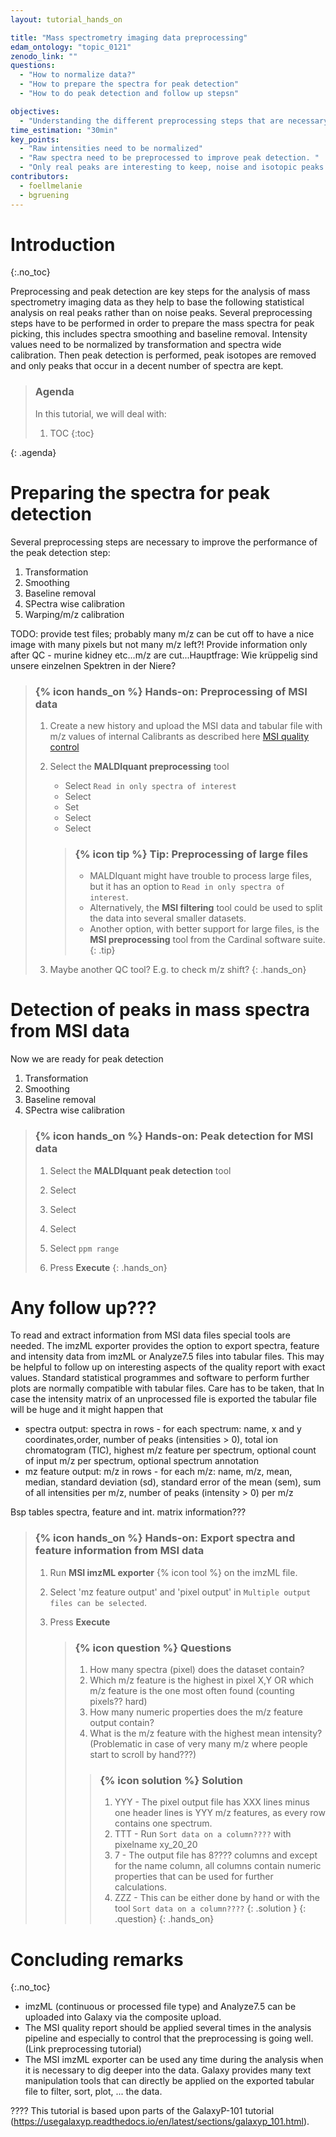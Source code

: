```yaml
---
layout: tutorial_hands_on

title: "Mass spectrometry imaging data preprocessing"
edam_ontology: "topic_0121"
zenodo_link: ""
questions:
  - "How to normalize data?"
  - "How to prepare the spectra for peak detection"
  - "How to do peak detection and follow up stepsn"

objectives:
  - "Understanding the different preprocessing steps that are necessary to prepare the MSI raw data for statistical follow up."
time_estimation: "30min"
key_points:
  - "Raw intensities need to be normalized"
  - "Raw spectra need to be preprocessed to improve peak detection. "
  - "Only real peaks are interesting to keep, noise and isotopic peaks should be removed. "
contributors:
  - foellmelanie
  - bgruening
---
```


# Introduction
{:.no_toc}

Preprocessing and peak detection are key steps for the analysis of mass spectrometry imaging data as they help to base the following statistical analysis on real peaks rather than on noise peaks. Several preprocessing steps have to be performed in order to prepare the mass spectra for peak picking, this includes spectra smoothing and baseline removal. Intensity values need to be normalized by transformation and spectra wide calibration. Then peak detection is performed, peak isotopes are removed and only peaks that occur in a decent number of spectra are kept. 


> ### Agenda
>
> In this tutorial, we will deal with:
>
> 1. TOC
> {:toc}
>
{: .agenda}


# Preparing the spectra for peak detection

Several preprocessing steps are necessary to improve the performance of the peak detection step: 
  1. Transformation
  2. Smoothing
  3. Baseline removal
  4. SPectra wise calibration
  5. Warping/m/z calibration

TODO: provide test files; probably many m/z can be cut off to have a nice image with many pixels but not many m/z left?! Provide information only after QC - murine kidney etc...m/z are cut...Hauptfrage: Wie krüppelig sind unsere einzelnen Spektren in der Niere? 


> ### {% icon hands_on %} Hands-on: Preprocessing of MSI data
>
> 1. Create a new history and upload the MSI data and tabular file with m/z values of internal Calibrants as described here [MSI quality control]({{site.baseurl}}//galaxy-data-manipulation/tutorials/get-data/slides.html#18) 
>
> 2. Select the **MALDIquant preprocessing** tool
>    - Select `Read in only spectra of interest`
>    - Select 
>    - Set 
>    - Select
>    - Select
>
>    > ### {% icon tip %} Tip: Preprocessing of large files
>    > * MALDIquant might have trouble to process large files, but it has an option to `Read in only spectra of interest`. 
>    > * Alternatively, the **MSI filtering** tool could be used to split the data into several smaller datasets.
>    > * Another option, with better support for large files, is the **MSI preprocessing** tool from the Cardinal software suite.
>    {: .tip}
>
> 3. Maybe another QC tool? E.g. to check m/z shift? 
{: .hands_on}


# Detection of peaks in mass spectra from MSI data

Now we are ready for peak detection
  1. Transformation
  2. Smoothing
  3. Baseline removal
  4. SPectra wise calibration

> ### {% icon hands_on %} Hands-on: Peak detection for MSI data
> 1. Select the **MALDIquant peak detection** tool
>
> 2. Select 
> 2. Select 
> 3. Select 
> 4. Select `ppm range` 
> 5. Press **Execute**
{: .hands_on}


# Any follow up??? 

To read and extract information from MSI data files special tools are needed. The imzML exporter provides the option to export spectra, feature and intensity data from imzML or Analyze7.5
files into tabular files. This may be helpful to follow up on interesting aspects of the quality report with exact values. Standard statistical programmes and software to perform further plots are normally compatible with tabular files. Care has to be taken, that  In case the intensity matrix of an unprocessed file is exported the tabular file will be huge and it might happen that 


- spectra output: spectra in rows - for each spectrum: name, x and y coordinates,order, number of peaks (intensities > 0), total ion chromatogram (TIC), highest m/z feature per spectrum, optional count of input m/z per spectrum, optional spectrum annotation
- mz feature output: m/z in rows - for each m/z: name, m/z, mean, median, standard deviation (sd), standard error of the mean (sem), sum of all intensities per m/z, number of peaks (intensity > 0) per m/z

Bsp tables spectra, feature and int. matrix information???

> ### {% icon hands_on %} Hands-on: Export spectra and feature information from MSI data
>
> 1. Run **MSI imzML exporter** {% icon tool %} on the imzML file.
> 2. Select 'mz feature output' and 'pixel output' in `Multiple output files can be selected`.
> 3. Press **Execute**
>
>    > ### {% icon question %} Questions
>    >
>    > 1. How many spectra (pixel) does the dataset contain?
>    > 2. Which m/z feature is the highest in pixel X,Y OR which m/z feature is the one most often found (counting pixels?? hard)
>    > 3. How many numeric properties does the m/z feature output contain?
>    > 4. What is the m/z feature with the highest mean intensity? (Problematic in case of very many m/z where people start to scroll by hand???)
>    >
>    > > ### {% icon solution %} Solution
>    > > 1. YYY - The pixel output file has XXX lines minus one header lines is YYY m/z features, as every row contains one spectrum.
>    > > 2. TTT - Run `Sort data on a column????` with pixelname xy_20_20
>    > > 3. 7 - The output file has 8???? columns and except for the name column, all columns contain numeric properties that can be used for further calculations.
>    > > 4. ZZZ - This can be either done by hand or with the tool `Sort data on a column????`
>    > {: .solution }
>    {: .question}
{: .hands_on}


# Concluding remarks
{:.no_toc}

- imzML (continuous or processed file type) and Analyze7.5 can be uploaded into Galaxy via the composite upload. 
- The MSI quality report should be applied several times in the analysis pipeline and especially to control that the preprocessing is going well. (Link preprocessing tutorial)
- The MSI imzML exporter can be used any time during the analysis when it is necessary to dig deeper into the data. Galaxy provides many text manipulation tools that can directly be applied on the exported tabular file to filter, sort, plot, ... the data.

????    This tutorial is based upon parts of the GalaxyP-101 tutorial (https://usegalaxyp.readthedocs.io/en/latest/sections/galaxyp_101.html).
